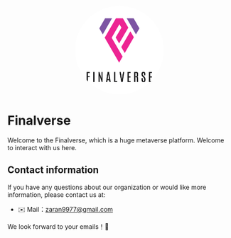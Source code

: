 <div style="text-align:center">
  <img src="https://github.com/finalverse/FinalverseLegends/blob/main/logo/e0191ac13f416554078e73d1f8913ef.png" alt="Finalverse Logo" width="auto" height="200px" style="border-radius:50%">
</div>


# Finalverse

Welcome to the Finalverse, which is a huge metaverse platform. Welcome to interact with us here.


## Contact information

If you have any questions about our organization or would like more information, please contact us at:

- ✉️ Mail：[zaran9977@gmail.com](mailto:lsqzzx@gmail.com)

We look forward to your emails！🎉
